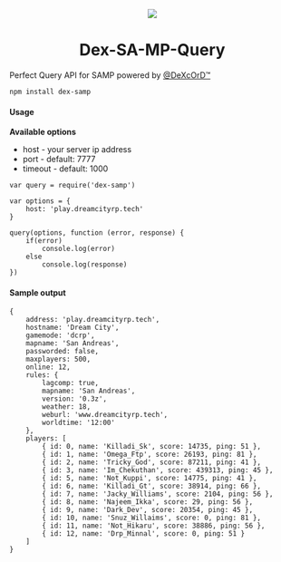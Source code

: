 **<p align="center"> <img src="https://cdn.discordapp.com/icons/979979944790745099/18806cfe3686114e2bfb149afe0a1d62.webp?size=2048 x 2048" /> </p>**

<h1 align="center"> Dex-SA-MP-Query </h1>

Perfect Query API for SAMP powered by [@DeXcOrD™](https://discord.gg/dexcord)

```
npm install dex-samp
```

#### Usage

**Available options**

* host - your server ip address
* port - default: 7777
* timeout - default: 1000

```
var query = require('dex-samp')

var options = {
	host: 'play.dreamcityrp.tech'
}

query(options, function (error, response) {
	if(error)
		console.log(error)
	else 
		console.log(response)
})
```

#### Sample output
```
{ 
	address: 'play.dreamcityrp.tech',
	hostname: 'Dream City',
	gamemode: 'dcrp',
	mapname: 'San Andreas',
	passworded: false,
	maxplayers: 500,
	online: 12,
	rules: { 
		lagcomp: true,
		mapname: 'San Andreas',
		version: '0.3z',
		weather: 18,
		weburl: 'www.dreamcityrp.tech',
		worldtime: '12:00'
	},
	players: [
		{ id: 0, name: 'Killadi_Sk', score: 14735, ping: 51 },
		{ id: 1, name: 'Omega_Ftp', score: 26193, ping: 81 },
		{ id: 2, name: 'Tricky_God', score: 87211, ping: 41 },
		{ id: 3, name: 'Im_Chekuthan', score: 439313, ping: 45 },
		{ id: 5, name: 'Not_Kuppi', score: 14775, ping: 41 },
		{ id: 6, name: 'Killadi_Gt', score: 38914, ping: 66 },
		{ id: 7, name: 'Jacky_Williams', score: 2104, ping: 56 },
		{ id: 8, name: 'Najeem_Ikka', score: 29, ping: 56 },
		{ id: 9, name: 'Dark_Dev', score: 20354, ping: 45 },
		{ id: 10, name: 'Snuz_Willaims', score: 0, ping: 81 },
		{ id: 11, name: 'Not_Hikaru', score: 38886, ping: 56 },
		{ id: 12, name: 'Drp_Minnal', score: 0, ping: 51 }
	]
}
```


